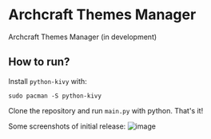 # Archcraft Themes Manager

Archcraft Themes Manager (in development)

## How to run?

Install `python-kivy` with:
```
sudo pacman -S python-kivy
```
Clone the repository and run `main.py` with python. That's it!
 

Some screenshots of initial release:
![image](https://user-images.githubusercontent.com/68729523/210613629-a1967018-dedd-4d97-a00f-97af734798a4.png)
